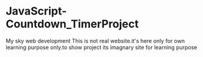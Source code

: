 # JavaScript-Countdown_TimerProject

My sky web development This is not real website.it's here only for own learning purpose only.to show project its imagnary site for learning purpose
